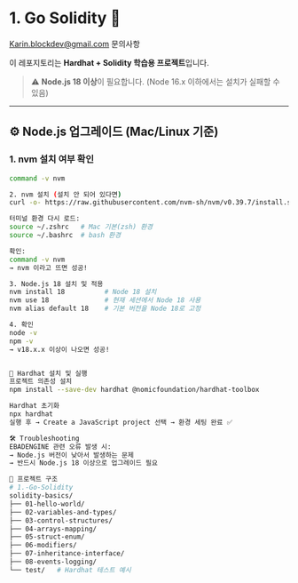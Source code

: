 # 1. Go Solidity 🚀

Karin.blockdev@gmail.com 문의사항

이 레포지토리는 **Hardhat + Solidity 학습용 프로젝트**입니다.  
> ⚠️ **Node.js 18 이상**이 필요합니다. (Node 16.x 이하에서는 설치가 실패할 수 있음)

---

## ⚙️ Node.js 업그레이드 (Mac/Linux 기준)

### 1. nvm 설치 여부 확인
```bash
command -v nvm

2. nvm 설치 (설치 안 되어 있다면)
curl -o- https://raw.githubusercontent.com/nvm-sh/nvm/v0.39.7/install.sh | bash

터미널 환경 다시 로드:
source ~/.zshrc   # Mac 기본(zsh) 환경
source ~/.bashrc  # bash 환경

확인:
command -v nvm
→ nvm 이라고 뜨면 성공!

3. Node.js 18 설치 및 적용
nvm install 18          # Node 18 설치
nvm use 18              # 현재 세션에서 Node 18 사용
nvm alias default 18    # 기본 버전을 Node 18로 고정

4. 확인
node -v
npm -v
→ v18.x.x 이상이 나오면 성공!


🚀 Hardhat 설치 및 실행
프로젝트 의존성 설치
npm install --save-dev hardhat @nomicfoundation/hardhat-toolbox

Hardhat 초기화
npx hardhat
실행 후 → Create a JavaScript project 선택 → 환경 세팅 완료 ✅

🛠️ Troubleshooting
EBADENGINE 관련 오류 발생 시:
→ Node.js 버전이 낮아서 발생하는 문제
→ 반드시 Node.js 18 이상으로 업그레이드 필요

📂 프로젝트 구조
# 1.-Go-Solidity
solidity-basics/
├── 01-hello-world/
├── 02-variables-and-types/
├── 03-control-structures/
├── 04-arrays-mapping/
├── 05-struct-enum/
├── 06-modifiers/
├── 07-inheritance-interface/
├── 08-events-logging/
└── test/   # Hardhat 테스트 예시

